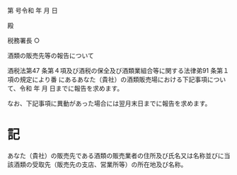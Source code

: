 第 号令和 年 月 日

殿

税務署長 ○

酒類の販売先等の報告について

酒税法第47 条第４項及び酒税の保全及び酒類業組合等に関する法律弟91 条第１項の規定により番 にあるあなた（貴社）の酒類販売場における下記事項について、令和 年 月 日までに報告を求めます。

なお、下記事項に異動があった場合には翌月末日までに報告を求めます。

# 記

あなた（貴社）の販売先である酒類の販売業者の住所及び氏名又は名称並びに当該酒類の受取先（販売先の支店、営業所等）の所在地及び名称。